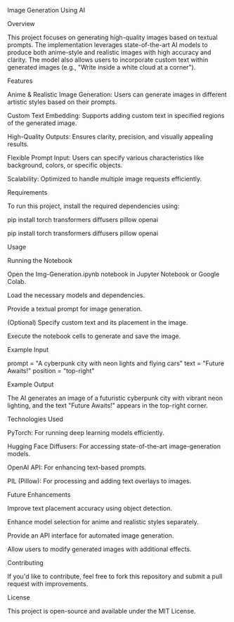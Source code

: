 Image Generation Using AI

Overview

This project focuses on generating high-quality images based on textual prompts. The implementation leverages state-of-the-art AI models to produce both anime-style and realistic images with high accuracy and clarity. The model also allows users to incorporate custom text within generated images (e.g., "Write inside a white cloud at a corner").

Features

Anime & Realistic Image Generation: Users can generate images in different artistic styles based on their prompts.

Custom Text Embedding: Supports adding custom text in specified regions of the generated image.

High-Quality Outputs: Ensures clarity, precision, and visually appealing results.

Flexible Prompt Input: Users can specify various characteristics like background, colors, or specific objects.

Scalability: Optimized to handle multiple image requests efficiently.

Requirements

To run this project, install the required dependencies using:

pip install torch transformers diffusers pillow openai

pip install torch transformers diffusers pillow openai

Usage

Running the Notebook

Open the Img-Generation.ipynb notebook in Jupyter Notebook or Google Colab.

Load the necessary models and dependencies.

Provide a textual prompt for image generation.

(Optional) Specify custom text and its placement in the image.

Execute the notebook cells to generate and save the image.

Example Input

prompt = "A cyberpunk city with neon lights and flying cars"
text = "Future Awaits!"
position = "top-right"

Example Output

The AI generates an image of a futuristic cyberpunk city with vibrant neon lighting, and the text "Future Awaits!" appears in the top-right corner.

Technologies Used

PyTorch: For running deep learning models efficiently.

Hugging Face Diffusers: For accessing state-of-the-art image-generation models.

OpenAI API: For enhancing text-based prompts.

PIL (Pillow): For processing and adding text overlays to images.

Future Enhancements

Improve text placement accuracy using object detection.

Enhance model selection for anime and realistic styles separately.

Provide an API interface for automated image generation.

Allow users to modify generated images with additional effects.

Contributing

If you'd like to contribute, feel free to fork this repository and submit a pull request with improvements.

License

This project is open-source and available under the MIT License.
